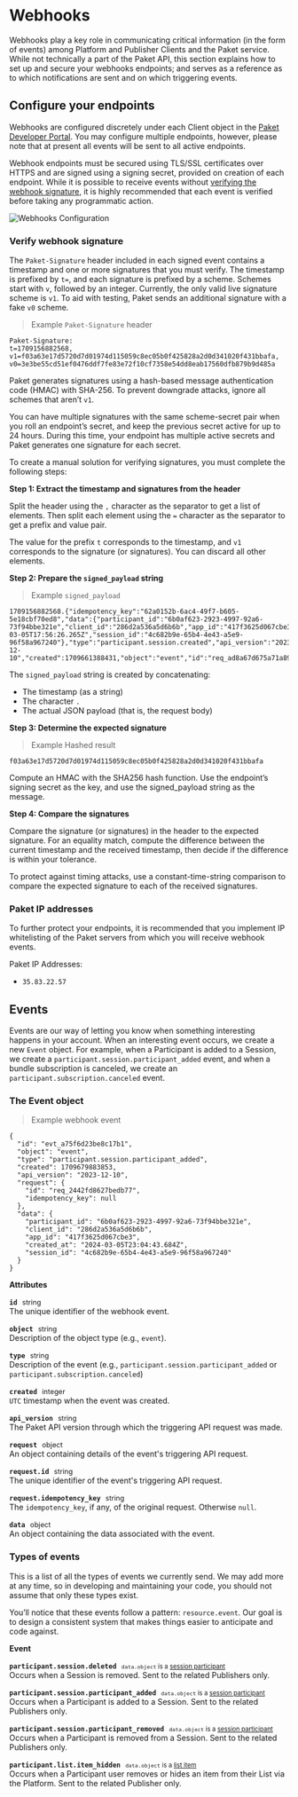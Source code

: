 # Webhooks

Webhooks play a key role in communicating critical information (in the form of events) among Platform and Publisher Clients and the Paket service. While not technically a part of the Paket API, this section explains how to set up and secure your webhooks endpoints; and serves as a reference as to which notifications are sent and on which triggering events.

## Configure your endpoints

Webhooks are configured discretely under each Client object in the [Paket Developer Portal](https://developer.paket.tv). You may configure multiple endpoints, however, please note that at present all events will be sent to all active endpoints.

Webhook endpoints must be secured using TLS/SSL certificates over HTTPS and are signed using a signing secret, provided on creation of each endpoint. While it is possible to receive events without [verifying the webhook signature](#webhooks-configure-your-endpoints-verify-webhook-signature), it is highly recommended that each event is verified before taking any programmatic action.

![Webhooks Configuration](webhooks.png)

### Verify webhook signature

The `Paket-Signature` header included in each signed event contains a timestamp and one or more signatures that you must verify. The timestamp is prefixed by `t=`, and each signature is prefixed by a scheme. Schemes start with `v`, followed by an integer. Currently, the only valid live signature scheme is `v1`. To aid with testing, Paket sends an additional signature with a fake `v0` scheme.

> Example `Paket-Signature` header

```
Paket-Signature:
t=1709156882568,
v1=f03a63e17d5720d7d01974d115059c8ec05b0f425828a2d0d341020f431bbafa,
v0=3e3be55cd51ef0476ddf7fe83e72f10cf7358e54dd8eab17560dfb879b9d485a
```

Paket generates signatures using a hash-based message authentication code (HMAC) with SHA-256. To prevent downgrade attacks, ignore all schemes that aren’t `v1`.

You can have multiple signatures with the same scheme-secret pair when you roll an endpoint’s secret, and keep the previous secret active for up to 24 hours. During this time, your endpoint has multiple active secrets and Paket generates one signature for each secret.

To create a manual solution for verifying signatures, you must complete the following steps:

**Step 1: Extract the timestamp and signatures from the header**

Split the header using the `,` character as the separator to get a list of elements. Then split each element using the `=` character as the separator to get a prefix and value pair.

The value for the prefix `t` corresponds to the timestamp, and `v1` corresponds to the signature (or signatures). You can discard all other elements.

**Step 2: Prepare the `signed_payload` string**

> Example  `signed_payload`

```
1709156882568.{"idempotency_key":"62a0152b-6ac4-49f7-b605-5e18cbf70ed8","data":{"participant_id":"6b0af623-2923-4997-92a6-73f94bbe321e","client_id":"286d2a536a5d6b6b","app_id":"417f3625d067cbe3","created_at":"2024-03-05T17:56:26.265Z","session_id":"4c682b9e-65b4-4e43-a5e9-96f58a967240"},"type":"participant.session.created","api_version":"2023-12-10","created":1709661388431,"object":"event","id":"req_ad8a67d675a71a89"}
```

The `signed_payload` string is created by concatenating:

- The timestamp (as a string)
- The character `.`
- The actual JSON payload (that is, the request body)

**Step 3: Determine the expected signature**

> Example Hashed result

```
f03a63e17d5720d7d01974d115059c8ec05b0f425828a2d0d341020f431bbafa
```

Compute an HMAC with the SHA256 hash function. Use the endpoint’s signing secret as the key, and use the signed_payload string as the message.

**Step 4: Compare the signatures**

Compare the signature (or signatures) in the header to the expected signature. For an equality match, compute the difference between the current timestamp and the received timestamp, then decide if the difference is within your tolerance.

To protect against timing attacks, use a constant-time-string comparison to compare the expected signature to each of the received signatures.

<!-- ### Monitoring endpoints

Add section when dashboard monitoring goes live. -->

### Paket IP addresses

To further protect your endpoints, it is recommended that you implement IP whitelisting of the Paket servers from which you will receive webhook events.

Paket IP Addresses:

- `35.83.22.57`

## Events

Events are our way of letting you know when something interesting happens in your account. When an interesting event occurs, we create a new `Event` object. For example, when a Participant is added to a Session, we create a `participant.session.participant_added` event, and when a bundle subscription is canceled, we create an `participant.subscription.canceled` event.

### The Event object

> Example webhook event

```
{
  "id": "evt_a75f6d23be8c17b1",
  "object": "event",
  "type": "participant.session.participant_added",
  "created": 1709679883853,
  "api_version": "2023-12-10",
  "request": {
    "id": "req_2442fd8627bedb77",
    "idempotency_key": null
  },
  "data": {
    "participant_id": "6b0af623-2923-4997-92a6-73f94bbe321e",
    "client_id": "286d2a536a5d6b6b",
    "app_id": "417f3625d067cbe3",
    "created_at": "2024-03-05T23:04:43.684Z",
    "session_id": "4c682b9e-65b4-4e43-a5e9-96f58a967240"
  }
}
```
**Attributes**

**`id`** <span style='margin: 0 5px;font-size:.9em'>string</span>  
The unique identifier of the webhook event.

**`object`** <span style='margin: 0 5px;font-size:.9em'>string</span>  
Description of the object type (e.g., `event`).

**`type`** <span style='margin: 0 5px;font-size:.9em'>string</span>  
Description of the event (e.g., `participant.session.participant_added` or `participant.subscription.canceled`)

**`created`** <span style='margin: 0 5px;font-size:.9em'>integer</span>  
`UTC` timestamp when the event was created. 

**`api_version`** <span style='margin: 0 5px;font-size:.9em'>string</span>  
The Paket API version through which the triggering API request was made.

**`request`** <span style='margin: 0 5px;font-size:.9em'>object</span>  
An object containing details of the event's triggering API request.

**`request.id`** <span style='margin: 0 5px;font-size:.9em'>string</span>  
The unique identifier of the event's triggering API request.

**`request.idempotency_key`** <span style='margin: 0 5px;font-size:.9em'>string</span>  
The `idempotency_key`, if any, of the original request. Otherwise `null`.

**`data`** <span style='margin: 0 5px;font-size:.9em'>object</span>  
An object containing the data associated with the event.

### Types of events

This is a list of all the types of events we currently send. We may add more at any time, so in developing and maintaining your code, you should not assume that only these types exist.

You’ll notice that these events follow a pattern: `resource.event`. Our goal is to design a consistent system that makes things easier to anticipate and code against.

**Event**

**`participant.session.deleted`** <span style='margin: 0 5px;font-size:.8em'>`data.object` is a [session participant](#core-api-sessions-the-session-participant-object)</span>  
Occurs when a Session is removed. Sent to the related Publishers only.

**`participant.session.participant_added`** <span style='margin: 0 5px;font-size:.8em'>`data.object` is a [session participant](#core-api-sessions-the-session-participant-object)</span>  
Occurs when a Participant is added to a Session. Sent to the related Publishers only.

**`participant.session.participant_removed`** <span style='margin: 0 5px;font-size:.8em'>`data.object` is a [session participant](#core-api-sessions-the-session-participant-object)</span>  
Occurs when a Participant is removed from a Session. Sent to the related Publishers only.

**`participant.list.item_hidden`** <span style='margin: 0 5px;font-size:.8em'>`data.object` is a [list item](#upnext-api-overview-the-list-item-object)</span>  
Occurs when a Participant user removes or hides an item from their List via the Platform. Sent to the related Publisher only.